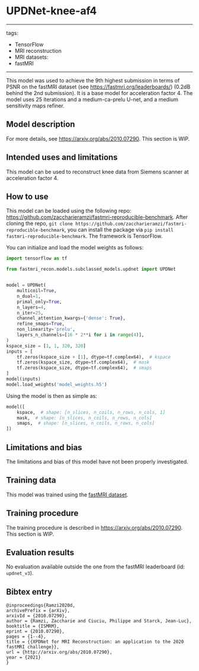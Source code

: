 # UPDNet-knee-af4
---
tags:
- TensorFlow
- MRI reconstruction
- MRI
datasets:
- fastMRI
---

This model was used to achieve the 9th highest submission in terms of PSNR on the fastMRI dataset (see https://fastmri.org/leaderboards/) (0.2dB behind the 2nd submission).
It is a base model for acceleration factor 4.
The model uses 25 iterations and a medium-ca-prelu U-net, and a medium sensitivity maps refiner.

## Model description
For more details, see https://arxiv.org/abs/2010.07290.
This section is WIP.

## Intended uses and limitations
This model can be used to reconstruct knee data from Siemens scanner at acceleration factor 4.

## How to use
This model can be loaded using the following repo: https://github.com/zaccharieramzi/fastmri-reproducible-benchmark.
After cloning the repo, `git clone https://github.com/zaccharieramzi/fastmri-reproducible-benchmark`, you can install the package via `pip install fastmri-reproducible-benchmark`.
The framework is TensorFlow.

You can initialize and load the model weights as follows:
```python
import tensorflow as tf

from fastmri_recon.models.subclassed_models.updnet import UPDNet


model = UPDNet(
    multicoil=True,
    n_dual=1,
    primal_only=True,
    n_layers=4,
    n_iter=25,
    channel_attention_kwargs={'dense': True},
    refine_smaps=True,
    non_linearity='prelu',
    layers_n_channels=[16 * 2**i for i in range(4)],
)
kspace_size = [1, 1, 320, 320]
inputs = [
    tf.zeros(kspace_size + [1], dtype=tf.complex64),  # kspace
    tf.zeros(kspace_size, dtype=tf.complex64),  # mask
    tf.zeros(kspace_size, dtype=tf.complex64),  # smaps
]
model(inputs)
model.load_weights('model_weights.h5')
```

Using the model is then as simple as:
```python
model([
    kspace,  # shape: [n_slices, n_coils, n_rows, n_cols, 1]
    mask,  # shape: [n_slices, n_coils, n_rows, n_cols]
    smaps,  # shape: [n_slices, n_coils, n_rows, n_cols]
])
```

## Limitations and bias
The limitations and bias of this model have not been properly investigated.

## Training data
This model was trained using the [fastMRI dataset](https://fastmri.org/dataset/).

## Training procedure
The training procedure is described in https://arxiv.org/abs/2010.07290.
This section is WIP.

## Evaluation results
No evaluation available outside the one from the fastMRI leaderboard (id: `updnet_v3`).


## Bibtex entry
```
@inproceedings{Ramzi2020d,
archivePrefix = {arXiv},
arxivId = {2010.07290},
author = {Ramzi, Zaccharie and Ciuciu, Philippe and Starck, Jean-Luc},
booktitle = {ISMRM},
eprint = {2010.07290},
pages = {1--4},
title = {{XPDNet for MRI Reconstruction: an application to the 2020 fastMRI challenge}},
url = {http://arxiv.org/abs/2010.07290},
year = {2021}
}
```


